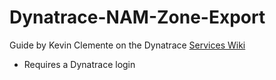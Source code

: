 # Dynatrace-NAM-Zone-Export

Guide by Kevin Clemente on the Dynatrace [Services Wiki](https://community.dynatrace.com/community/display/DXS/Sending+DCRUM+Metrics+to+Dynatrace)
* Requires a Dynatrace login
